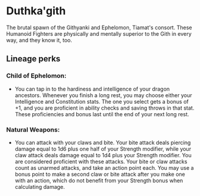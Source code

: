 # Duthka'gith
The brutal spawn of the Githyanki and Ephelomon, Tiamat's consort. These Humanoid Fighters are physically and mentally superior to the Gith in every way, and they know it, too.

## Lineage perks
### Child of Ephelomon:
 - You can tap in to the hardiness and intelligence of your dragon ancestors. Whenever you finish a long rest, you may choose either your Intelligence and Constitution stats. The one you select gets a bonus of +1, and you are proficient in ability checks and saving throws in that stat. These proficiencies and bonus last until the end of your next long rest.
### Natural Weapons:
 - You can attack with your claws and bite. Your bite attack deals piercing damage equal to 1d6 plus one half of your Strength modifier, while your claw attack deals damage equal to 1d4 plus your Strength modifier. You are considered proficient with these attacks. Your bite or claw attacks count as unarmed attacks, and take an action point each. You may use a bonus point to make a second claw or bite attack after you make one with an action, which do not benefit from your Strength bonus when calculating damage.